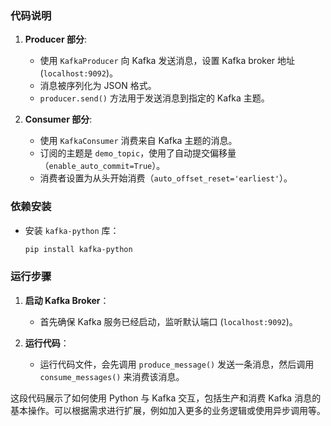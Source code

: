 ### 代码说明
1. **Producer 部分**:
   - 使用 `KafkaProducer` 向 Kafka 发送消息，设置 Kafka broker 地址 (`localhost:9092`)。
   - 消息被序列化为 JSON 格式。
   - `producer.send()` 方法用于发送消息到指定的 Kafka 主题。

2. **Consumer 部分**:
   - 使用 `KafkaConsumer` 消费来自 Kafka 主题的消息。
   - 订阅的主题是 `demo_topic`，使用了自动提交偏移量（`enable_auto_commit=True`）。
   - 消费者设置为从头开始消费（`auto_offset_reset='earliest'`）。

### 依赖安装
- 安装 `kafka-python` 库：
  ```sh
  pip install kafka-python
  ```

### 运行步骤
1. **启动 Kafka Broker**：
   - 首先确保 Kafka 服务已经启动，监听默认端口 (`localhost:9092`)。

2. **运行代码**：
   - 运行代码文件，会先调用 `produce_message()` 发送一条消息，然后调用 `consume_messages()` 来消费该消息。

这段代码展示了如何使用 Python 与 Kafka 交互，包括生产和消费 Kafka 消息的基本操作。可以根据需求进行扩展，例如加入更多的业务逻辑或使用异步调用等。